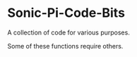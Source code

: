# Sonic-Pi-Code-Bits
A collection of code for various purposes.

Some of these functions require others.
